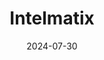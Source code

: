 ---  
layout: startup_page  
title: "Intelmatix"  
id: "intelmatix.ai"  
permalink: "/intelmatixintelmatix.ai07302024/"  
website: "https://intelmatix.ai"  
funding_round: "Series A"  
funding_amount: "$20M"  
investors: "Shorooq Partners, Olayan Financing Company, Rua Growth Fund, Saudi Technology Ventures, Saudi Venture Capital Company, Sultan Holdings, Zain Ventures"  
about: "Intelmatix is a deep tech B2B startup providing an enterprise AI platform, EDIX, designed to help businesses in the MENA region leverage AI for decision-making. Its platform focuses on ease of use and addresses the local context, unlike many US-based competitors, enabling quick deployment across various sectors without requiring dedicated AI teams. EDIX offers recommendations for operational and strategic decisions with high accuracy, improving efficiency and reducing costs."  
markets: "AI, Enterprise Software, Retail, Logistics, Workforce Management"  
hq: "Riyadh, Saudi Arabia"  
founded_year: "2021"  
linkedin: "https://www.linkedin.com/company/intelmatix"  
twitter: "https://twitter.com/intelmatix"  
instagram: ""  
facebook: ""  
crunchbase: "https://www.crunchbase.com/organization/intelmatix"  
pitchbook: "https://pitchbook.com/profiles/company/471041-38"  

date_display: "30-Jul-2024"  
date: "2024-07-30"

# SEO Optimization  
meta_title: "Intelmatix - Series A Funding ($20M)"  
meta_description: "Intelmatix, Intelmatix is a deep tech B2B startup providing an enterprise AI platform, EDIX, designed to help businesses in the MENA region leverage AI for decisi..."  
meta_keywords: "Intelmatix, AI, Enterprise Software, Retail, Logistics, Workforce Management, Series A funding"  
canonical_url: "https://startup.projectstartups.com/intelmatixintelmatix.ai07302024/"  
---